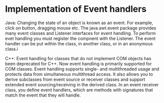 #  Implementation of Event handlers

Java:
Changing the state of an object is known as an event. For example, click on button, dragging mouse etc. The java.awt.event package provides many event classes and Listener interfaces for event handling. To perform evet handling you must register the compnent with the Listener. The event handler can be put within the class, in another class, or in an anonymous class.i

C++:
Event handling for classes that do not implement COM objects has been deprecated for C++. Now event handling is primarily supported for COM classes. Event handling supports single- and multithreaded usage and protects data from simultaneous multithread access. It also allows you to derive subclasses from event source or receiver classes and support extended event sourcing/receiving in the derived class. In an event receiver class, you define event handlers, which are methods with signatures that match the event that they will handle.
